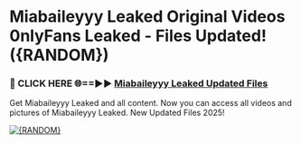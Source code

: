 # Miabaileyyy Leaked Original Videos 0nlyFans Leaked - Files Updated! ({RANDOM})

<h3>🔴 CLICK HERE 🌐==►► <a href="https://betterlinks.top/A2PfLJ" rel="nofollow">Miabaileyyy Leaked Updated Files</a></h3>

Get Miabaileyyy Leaked and all content. Now you can access all videos and pictures of Miabaileyyy Leaked. New Updated Files 2025!

[![{RANDOM}](https://i.imgur.com/ppqm5kG.gif)](https://betterlinks.top/A2PfLJ)
